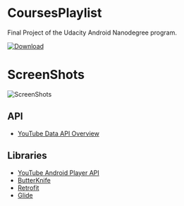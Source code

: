 # CoursesPlaylist
Final Project of the Udacity Android Nanodegree program.

<a href="https://play.google.com/store/apps/details?id=com.ali.coursesplaylist" rel="Download">![Download](http://androidwidgetcenter.com/wp-content/uploads/2016/11/Download-New-Basketball-Coach-2-for-Android.png)</a>

 # ScreenShots
![ScreenShots](https://lh4.googleusercontent.com/CKHBnQIz4v1g8mPnYsAqzRnVAnvkMpdGIfQwzRVkkVmjj5SrqwgTMWAlO8zs7KYB4bC3JPT1=w1920-h917-rw)

## API
* [YouTube Data API Overview](https://developers.google.com/youtube/v3/getting-started)

## Libraries
* [YouTube Android Player API](https://developers.google.com/youtube/android/player/)
* [ButterKnife](https://github.com/JakeWharton/butterknife)
* [Retrofit](https://github.com/square/retrofit)
* [Glide](https://github.com/bumptech/glide)
